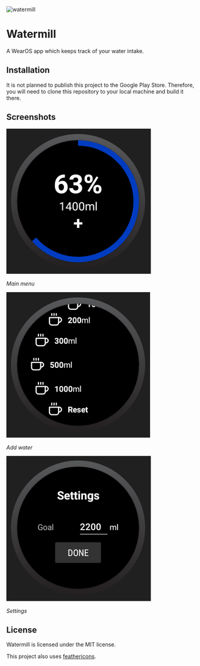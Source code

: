 ![watermill](https://socialify.git.ci/niklas2810/watermill/image?description=1&language=1&logo=https%3A%2F%2Fraw.githubusercontent.com%2Fniklas2810%2Fwatermill%2Fmain%2Fres%2Fdroplet.svg&name=1&owner=1&theme=Dark)

# Watermill

A WearOS app which keeps track of your water intake.

## Installation

It is not planned to publish this project to the Google Play Store. Therefore, you will need to
clone this repository to your local machine and build it there.

## Screenshots

![main](res/screenshots/main.png)

_Main menu_

![add](res/screenshots/add.png)

_Add water_

![settings](res/screenshots/settings.png)

_Settings_

## License

Watermill is licensed under the MIT license.

This project also uses [feathericons](https://github.com/feathericons/feather).